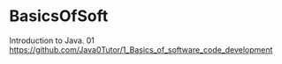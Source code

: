 # BasicsOfSoft
Introduction to Java. 01
https://github.com/Java0Tutor/1_Basics_of_software_code_development
